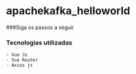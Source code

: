 # apachekafka_helloworld
###Siga os passos a seguir

### Tecnologias utilizadas
```
- Vue Js
- Vue Router
- Axios js
```
